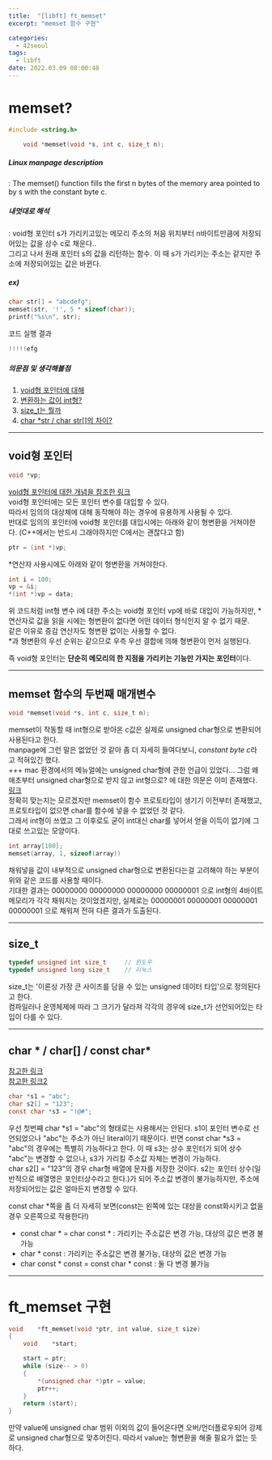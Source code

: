 ```yaml
---
title:  "[libft] ft_memset"
excerpt: "memset 함수 구현"

categories:
  - 42seoul
tags:
  - libft
date: 2022.03.09 08:00:48
---
```


# memset?

```c
#include <string.h>

    void *memset(void *s, int c, size_t n);
```

##### Linux manpage description    
:  The memset() function fills the first n bytes of the memory area pointed to by s with the constant byte c.    

##### 내멋대로 해석    
:  void형 포인터 s가 가리키고있는 메모리 주소의 처음 위치부터 n바이트만큼에 저장되어있는 값을 상수 c로 채운다..    
그리고 나서 원래 포인터 s의 값을 리턴하는 함수. 이 때 s가 가리키는 주소는 같지만 주소에 저장되어있는 값은 바뀐다.  

##### ex)    
```c
char str[] = "abcdefg";
memset(str, '!', 5 * sizeof(char));
printf("%s\n", str);
```
코드 실행 결과
```c
!!!!!efg
```

##### 의문점 및 생각해볼점    
1. [void형 포인터에 대해](#void형-포인터)    
2. [변환하는 값이 int형?](#memset-함수의-두번째-매개변수)    
3. [size_t는 뭘까](#size_t)    
4. [char *str / char str[]의 차이?](#char---char--const-char)

***

## void형 포인터
```c
void *vp;
```
[void형 포인터에 대한 개념을 참조한 링크](https://m.blog.naver.com/PostView.naver?isHttpsRedirect=true&blogId=cache798&logNo=130033365299)    
void형 포인터에는 모든 포인터 변수를 대입할 수 있다.    
따라서 임의의 대상체에 대해 동작해야 하는 경우에 유용하게 사용될 수 있다.    
반대로 임의의 포인터에 void형 포인터를 대입시에는 아래와 같이 형변환을 거쳐야한다. (C++에서는 반드시 그래야하지만 C에서는 괜찮다고 함)
```c
ptr = (int *)vp;
```
*연산자 사용시에도 아래와 같이 형변환을 거쳐야한다.
```c
int	i = 100;
vp = &i;
*(int *)vp = data;
```
위 코드처럼 int형 변수 i에 대한 주소는 void형 포인터 vp에 바로 대입이 가능하지만, *연산자로 값을 읽을 시에는 형변환이 없다면 어떤 데이터 형식인지 알 수 없기 때문.    
같은 이유로 증감 연산자도 형변환 없이는 사용할 수 없다.    
*과 형변환의 우선 순위는 같으므로 우측 우선 결합에 의해 형변환이 먼저 실행된다.    

즉 void형 포인터는 **단순히 메모리의 한 지점을 가리키는 기능만 가지는 포인터**이다.    

***

## memset 함수의 두번째 매개변수

```c
void *memset(void *s, int c, size_t n);
```
memset이 작동할 때 int형으로 받아온 c값은 실제로 unsigned char형으로 변환되어 사용된다고 한다.    
manpage에 그런 말은 없었던 것 같아 좀 더 자세히 들여다보니, *constant byte c*라고 적혀있긴 했다.    
+++ mac 환경에서의 메뉴얼에는 unsigned char형에 관한 언급이 있었다...
그럼 왜 애초부터 unsigned char형으로 받지 않고 int형으로? 에 대한 의문은 이미 존재했다. [링크](https://stackoverflow.com/questions/5919735/why-does-memset-take-an-int-instead-of-a-char)    
정확히 맞는지는 모르겠지만 memset이 함수 프로토타입이 생기기 이전부터 존재했고, 프로토타입이 없으면 char를 함수에 넣을 수 없었던 것 같다.    
그래서 int형이 쓰였고 그 이후로도 굳이 int대신 char를 넣어서 얻을 이득이 없기에 그대로 쓰고있는 모양이다.    

```c 
int array[100];
memset(array, 1, sizeof(array))
```
채워넣을 값이 내부적으로 unsigned char형으로 변환된다는걸 고려해야 하는 부분이 위와 같은 코드를 사용할 때이다.    
기대한 결과는 00000000 00000000 00000000 00000001 으로 int형의 4바이트 메모리가 각각 채워지는 것이었겠지만, 실제로는 00000001 00000001 00000001 00000001 으로 채워져 전혀 다른 결과가 도출된다.

***

## size_t

```c
typedef unsigned int size_t     // 윈도우
typedef unsigned long size_t    // 리눅스
```
size_t는 '이론상 가장 큰 사이즈를 담을 수 있는 unsigned 데이터 타입'으로 정의된다고 한다.    
컴파일러나 운영체제에 따라 그 크기가 달라져 각각의 경우에 size_t가 선언되어있는 타입이 다를 수 있다.

***

## char * / char[] / const char*

[참고한 링크](https://novlog.tistory.com/m/155)    
[참고한 링크2](https://80000coding.oopy.io/1c4da656-b2bf-4cd8-a8fa-8b70befa3e07)
```c
char *s1 = "abc";
char s2[] = "123";
const char *s3 = "!@#";
```
우선 첫번째 char *s1 = "abc"의 형태로는 사용해서는 안된다. s1이 포인터 변수로 선언되었으나 "abc"는 주소가 아닌 literal이기 때문이다.
반면 const char *s3 = "abc"의 경우에는 특별히 가능하다고 한다. 이 때 s3는 상수 포인터가 되어 상수 "abc"는 변경할 수 없으나, s3가 가리킬 주소값 자체는 변경이 가능하다.    
char s2[] = "123"의 경우 char형 배열에 문자를 저장한 것이다. s2는 포인터 상수(일반적으로 배열명은 포인터상수라고 한다.)가 되어 주소값 변경이 불가능하지만, 주소에 저장되어있는 값은 얼마든지 변경할 수 있다.    

const char *쪽을 좀 더 자세히 보면(const는 왼쪽에 있는 대상을 const화시키고 없을 경우 오른쪽으로 작용한다!)    
* const char * = char const * : 가리키는 주소값은 변경 가능, 대상의 값은 변경 불가능    
* char * const : 가리키는 주소값은 변경 불가능, 대상의 값은 변경 가능    
* char const * const = const char * const : 둘 다 변경 불가능    

***

# ft_memset 구현
```c
void	*ft_memset(void *ptr, int value, size_t size)
{
	void	*start;

	start = ptr;
	while (size-- > 0)
	{
		*(unsigned char *)ptr = value;
		ptr++;
	}
	return (start);
}
```
만약 value에 unsigned char 범위 이외의 값이 들어온다면 오버/언더플로우되어 강제로 unsigned char형으로 맞추어진다. 따라서 value는 형변환을 해줄 필요가 없는 듯 하다.    
